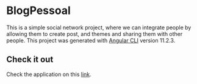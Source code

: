 # BlogPessoal
This is a simple social network project, where we can integrate people by allowing them to create post, and themes and sharing them with other people. 
This project was generated with [Angular CLI](https://github.com/angular/angular-cli) version 11.2.3.



## Check it out

Check the application on this [link](https://smblog.netlify.app/).


